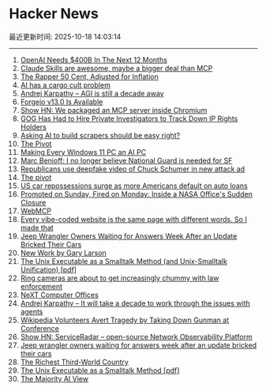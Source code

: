 # Hacker News

最近更新时间: 2025-10-18 14:03:14

--- 
1. [OpenAI Needs $400B In The Next 12 Months](https://www.wheresyoured.at/openai400bn/) 
2. [Claude Skills are awesome, maybe a bigger deal than MCP](https://simonwillison.net/2025/Oct/16/claude-skills/) 
3. [The Rapper 50 Cent, Adjusted for Inflation](https://50centadjustedforinflation.com/) 
4. [AI has a cargo cult problem](https://www.ft.com/content/f2025ac7-a71f-464f-a3a6-1e39c98612c7) 
5. [Andrej Karpathy – AGI is still a decade away](https://www.dwarkesh.com/p/andrej-karpathy) 
6. [Forgejo v13.0 Is Available](https://forgejo.org/2025-10-release-v13-0/) 
7. [Show HN: We packaged an MCP server inside Chromium](https://github.com/browseros-ai/BrowserOS/blob/main/docs/browseros-mcp/how-to-guide.mdx) 
8. [GOG Has Had to Hire Private Investigators to Track Down IP Rights Holders](https://www.thegamer.com/gog-private-investigators-off-the-grid-ip-rights-holders/) 
9. [Asking AI to build scrapers should be easy right?](https://www.skyvern.com/blog/asking-ai-to-build-scrapers-should-be-easy-right/) 
10. [The Pivot](https://www.antipope.org/charlie/blog-static/2025/10/the-pivot-1.html) 
11. [Making Every Windows 11 PC an AI PC](https://blogs.windows.com/windowsexperience/2025/10/16/making-every-windows-11-pc-an-ai-pc/) 
12. [Marc Benioff: I no longer believe National Guard is needed for SF](https://www.cnbc.com/2025/10/17/benioff-trump-national-guard-sf.html) 
13. [Republicans use deepfake video of Chuck Schumer in new attack ad](https://www.theguardian.com/us-news/2025/oct/17/republican-ad-deepfake-video-chuck-schumer) 
14. [The pivot](https://www.antipope.org/charlie/blog-static/2025/10/the-pivot-1.html) 
15. [US car repossessions surge as more Americans default on auto loans](https://www.theguardian.com/business/2025/oct/17/us-car-repossessions-economy) 
16. [Promoted on Sunday, Fired on Monday: Inside a NASA Office's Sudden Closure](https://www.planetary.org/articles/promoted-on-sunday-fired-on-monday-inside-a-nasa-offices-sudden-closure) 
17. [WebMCP](https://github.com/jasonjmcghee/WebMCP) 
18. [Every vibe-coded website is the same page with different words. So I made that](https://vibe-coded.lol/) 
19. [Jeep Wrangler Owners Waiting for Answers Week After an Update Bricked Their Cars](https://www.thedrive.com/news/jeep-wrangler-4xe-owners-still-waiting-for-answers-a-week-after-an-update-bricked-their-cars) 
20. [New Work by Gary Larson](https://www.thefarside.com/new-stuff) 
21. [The Unix Executable as a Smalltalk Method (and Unix-Smalltalk Unification) [pdf]](https://programmingmadecomplicated.wordpress.com/wp-content/uploads/2025/10/onward25-jakubovic.pdf) 
22. [Ring cameras are about to get increasingly chummy with law enforcement](https://arstechnica.com/gadgets/2025/10/ring-cameras-are-about-to-get-increasingly-chummy-with-law-enforcement/) 
23. [NeXT Computer Offices](https://archive.org/details/NeXTComputerOffices) 
24. [Andrej Karpathy – It will take a decade to work through the issues with agents](https://www.dwarkesh.com/p/andrej-karpathy) 
25. [Wikipedia Volunteers Avert Tragedy by Taking Down Gunman at Conference](https://www.nytimes.com/2025/10/17/nyregion/wikipedia-conference-gunman.html) 
26. [Show HN: ServiceRadar – open-source Network Observability Platform](https://github.com/carverauto/serviceradar) 
27. [Jeep wrangler owners waiting for answers week after an update bricked their cars](https://www.thedrive.com/news/jeep-wrangler-4xe-owners-still-waiting-for-answers-a-week-after-an-update-bricked-their-cars) 
28. [The Richest Third-World Country](https://www.noahpinion.blog/p/the-richest-third-world-country) 
29. [The Unix Executable as a Smalltalk Method [pdf]](https://programmingmadecomplicated.wordpress.com/wp-content/uploads/2025/10/onward25-jakubovic.pdf) 
30. [The Majority AI View](https://www.anildash.com//2025/10/17/the-majority-ai-view/) 
